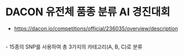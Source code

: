 # DACON 유전체 품종 분류 AI 경진대회

- https://dacon.io/competitions/official/236035/overview/description
<br>
- 15종의 SNP를 사용하여 총 3가지의 카테고리(A, B, C)로 분류
